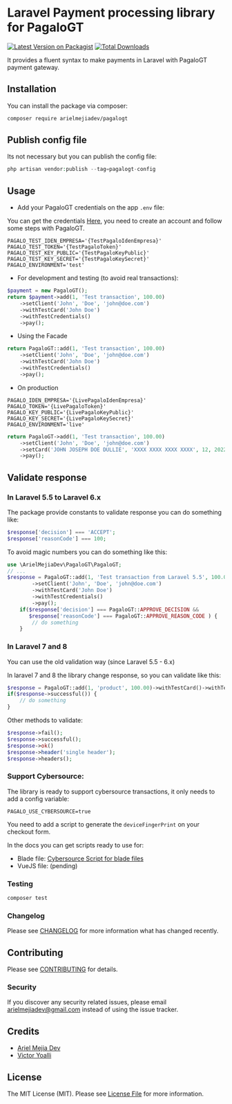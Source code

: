 # Laravel Payment processing library for PagaloGT

[![Latest Version on Packagist](https://img.shields.io/packagist/v/arielmejiadev/pagalogt.svg?style=flat-square)](https://packagist.org/packages/arielmejiadev/pagalogt)
[![Total Downloads](https://img.shields.io/packagist/dt/arielmejiadev/pagalogt.svg?style=flat-square)](https://packagist.org/packages/arielmejiadev/pagalogt)

It provides a fluent syntax to make payments in Laravel with PagaloGT payment gateway.

## Installation

You can install the package via composer:

```bash
composer require arielmejiadev/pagalogt
```

## Publish config file

Its not necessary but you can publish the config file:

```php
php artisan vendor:publish --tag=pagalogt-config
```

## Usage

- Add your PagaloGT credentials on the app ```.env``` file:

You can get the credentials [Here](https://app.pagalocard.com/developerint), you need to create an account and follow some steps with PagaloGT.

```dotenv
PAGALO_TEST_IDEN_EMPRESA='{TestPagaloIdenEmpresa}'
PAGALO_TEST_TOKEN='{TestPagaloToken}'
PAGALO_TEST_KEY_PUBLIC='{TestPagaloKeyPublic}'
PAGALO_TEST_KEY_SECRET='{TestPagaloKeySecret}'
PAGALO_ENVIRONMENT='test'
```

- For development and testing (to avoid real transactions):

```php
$payment = new PagaloGT();
return $payment->add(1, 'Test transaction', 100.00)
    ->setClient('John', 'Doe', 'john@doe.com')
    ->withTestCard('John Doe')
    ->withTestCredentials()
    ->pay();
```

- Using the Facade

```php
return PagaloGT::add(1, 'Test transaction', 100.00)
    ->setClient('John', 'Doe', 'john@doe.com')
    ->withTestCard('John Doe')
    ->withTestCredentials()
    ->pay();
```

- On production

```dotenv
PAGALO_IDEN_EMPRESA='{LivePagaloIdenEmpresa}'                                             
PAGALO_TOKEN='{LivePagaloToken}'
PAGALO_KEY_PUBLIC='{LivePagaloKeyPublic}'
PAGALO_KEY_SECRET='{LivePagaloKeySecret}'
PAGALO_ENVIRONMENT='live'
```

```php
return PagaloGT->add(1, 'Test transaction', 100.00)
    ->setClient('John', 'Doe', 'john@doe.com')
    ->setCard('JOHN JOSEPH DOE DULLIE', 'XXXX XXXX XXXX XXXX', 12, 2022, 742)
    ->pay();
```

## Validate response

### In Laravel 5.5 to Laravel 6.x

The package provide constants to validate response you can do something like:

```php
$response['decision'] === 'ACCEPT';
$response['reasonCode'] === 100;
```

To avoid magic numbers you can do something like this:


```php
use \ArielMejiaDev\PagaloGT\PagaloGT;
// ...
$response = PagaloGT::add(1, 'Test transaction from Laravel 5.5', 100.00)
        ->setClient('John', 'Doe', 'john@doe.com')
        ->withTestCard('John Doe')
        ->withTestCredentials()
        ->pay();
    if($response['decision'] === PagaloGT::APPROVE_DECISION && 
       $response['reasonCode'] === PagaloGT::APPROVE_REASON_CODE ) {
        // do something
    }
```

### In Laravel 7 and 8

You can use the old validation way (since Laravel 5.5 - 6.x)

In laravel 7 and 8 the library change response, so you can validate like this:

```php
$response = PagaloGT::add(1, 'product', 100.00)->withTestCard()->withTestCredentials()->pay();
if($response->successful()) {
    // do something
}
```

Other methods to validate:

```php
$response->fail();
$response->successful();
$response->ok()
$response->header('single header');
$response->headers();
```

### Support Cybersource:

The library is ready to support cybersource transactions, it only needs to add a config variable:

```dotenv
PAGALO_USE_CYBERSOURCE=true
```

You need to add a script to generate the ```deviceFingerPrint``` on your checkout form.

In the docs you can get scripts ready to use for:

- Blade file: [Cybersource Script for blade files](BLADESCRIPT.md)
- VueJS file: (pending)

### Testing

``` bash
composer test
```

### Changelog

Please see [CHANGELOG](CHANGELOG.md) for more information what has changed recently.

## Contributing

Please see [CONTRIBUTING](CONTRIBUTING.md) for details.

### Security

If you discover any security related issues, please email arielmejiadev@gmail.com instead of using the issue tracker.

## Credits

- [Ariel Mejia Dev](https://github.com/arielmejiadev)
- [Victor Yoalli](https://github.com/victoryoalli)

## License

The MIT License (MIT). Please see [License File](LICENSE.md) for more information.

